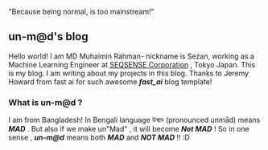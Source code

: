 "Because being normal, is too mainstream!"

## un-m@d's blog
Hello world! I am MD Muhaimin Rahman- nickname is Sezan, working as a Machine Learning Engineer at [SEQSENSE Corporation](http://seqsense.com/) , Tokyo Japan. This is my blog. I am writing about my projects in this blog. Thanks to Jeremy Howard from fast ai for such awesome ***fast_ai*** blog template!

### What is un-m@d ? 

I am from Bangladesh! In Bengali language উন্মাদ (pronounced unmād) means ***MAD*** . But also if we make un"Mad" , it will become ***Not MAD*** ! So in one sense , ***un-m@d*** means both ***MAD*** and ***NOT MAD*** !! :D 

